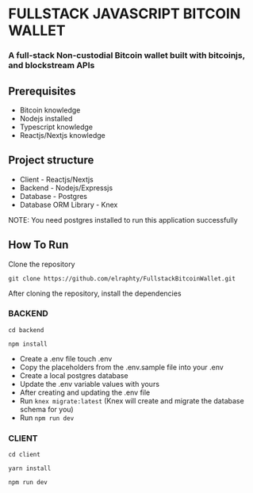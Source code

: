 # FULLSTACK JAVASCRIPT BITCOIN WALLET 

### A full-stack Non-custodial Bitcoin wallet built with bitcoinjs, and blockstream APIs

## Prerequisites
 - Bitcoin knowledge
 - Nodejs installed
 - Typescript knowledge
 - Reactjs/Nextjs knowledge 

## Project structure

- Client - Reactjs/Nextjs
- Backend - Nodejs/Expressjs
- Database - Postgres
- Database ORM Library - Knex

NOTE: You need postgres installed to run this application successfully

## How To Run

  Clone the repository

  ```git clone https://github.com/elraphty/FullstackBitcoinWallet.git```

  After cloning the repository, install the dependencies

  ### BACKEND

  ```cd backend```

  ``` npm install  ```

   - Create a .env file touch .env
   - Copy the placeholders from the .env.sample file into your .env 
   - Create a local postgres database
   - Update the .env variable values with yours
   - After creating and updating the .env file
   - Run ``` knex migrate:latest ```  (Knex will create and migrate the database schema for you)  
   - Run ``` npm run dev ```


  ### CLIENT

  ```cd client ```

  ``` yarn install ```
  
  ``` npm run dev  ```

  